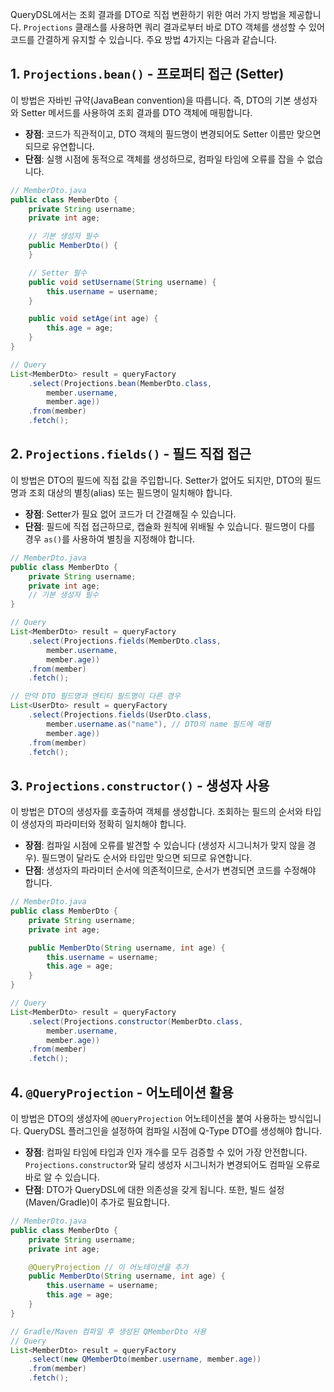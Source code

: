QueryDSL에서는 조회 결과를 DTO로 직접 변환하기 위한 여러 가지 방법을 제공합니다. `Projections` 클래스를 사용하면 쿼리 결과로부터 바로 DTO 객체를 생성할 수 있어 코드를 간결하게 유지할 수 있습니다. 주요 방법 4가지는 다음과 같습니다.

## 1. `Projections.bean()` - 프로퍼티 접근 (Setter)

이 방법은 자바빈 규약(JavaBean convention)을 따릅니다. 즉, DTO의 기본 생성자와 Setter 메서드를 사용하여 조회 결과를 DTO 객체에 매핑합니다.

-   **장점**: 코드가 직관적이고, DTO 객체의 필드명이 변경되어도 Setter 이름만 맞으면 되므로 유연합니다.
-   **단점**: 실행 시점에 동적으로 객체를 생성하므로, 컴파일 타임에 오류를 잡을 수 없습니다.

```java
// MemberDto.java
public class MemberDto {
    private String username;
    private int age;

    // 기본 생성자 필수
    public MemberDto() {
    }

    // Setter 필수
    public void setUsername(String username) {
        this.username = username;
    }

    public void setAge(int age) {
        this.age = age;
    }
}

// Query
List<MemberDto> result = queryFactory
    .select(Projections.bean(MemberDto.class,
        member.username,
        member.age))
    .from(member)
    .fetch();
```

## 2. `Projections.fields()` - 필드 직접 접근

이 방법은 DTO의 필드에 직접 값을 주입합니다. Setter가 없어도 되지만, DTO의 필드명과 조회 대상의 별칭(alias) 또는 필드명이 일치해야 합니다.

-   **장점**: Setter가 필요 없어 코드가 더 간결해질 수 있습니다.
-   **단점**: 필드에 직접 접근하므로, 캡슐화 원칙에 위배될 수 있습니다. 필드명이 다를 경우 `as()`를 사용하여 별칭을 지정해야 합니다.

```java
// MemberDto.java
public class MemberDto {
    private String username;
    private int age;
    // 기본 생성자 필수
}

// Query
List<MemberDto> result = queryFactory
    .select(Projections.fields(MemberDto.class,
        member.username,
        member.age))
    .from(member)
    .fetch();

// 만약 DTO 필드명과 엔티티 필드명이 다른 경우
List<UserDto> result = queryFactory
    .select(Projections.fields(UserDto.class,
        member.username.as("name"), // DTO의 name 필드에 매핑
        member.age))
    .from(member)
    .fetch();
```

## 3. `Projections.constructor()` - 생성자 사용

이 방법은 DTO의 생성자를 호출하여 객체를 생성합니다. 조회하는 필드의 순서와 타입이 생성자의 파라미터와 정확히 일치해야 합니다.

-   **장점**: 컴파일 시점에 오류를 발견할 수 있습니다 (생성자 시그니처가 맞지 않을 경우). 필드명이 달라도 순서와 타입만 맞으면 되므로 유연합니다.
-   **단점**: 생성자의 파라미터 순서에 의존적이므로, 순서가 변경되면 코드를 수정해야 합니다.

```java
// MemberDto.java
public class MemberDto {
    private String username;
    private int age;

    public MemberDto(String username, int age) {
        this.username = username;
        this.age = age;
    }
}

// Query
List<MemberDto> result = queryFactory
    .select(Projections.constructor(MemberDto.class,
        member.username,
        member.age))
    .from(member)
    .fetch();
```

## 4. `@QueryProjection` - 어노테이션 활용

이 방법은 DTO의 생성자에 `@QueryProjection` 어노테이션을 붙여 사용하는 방식입니다. QueryDSL 플러그인을 설정하여 컴파일 시점에 Q-Type DTO를 생성해야 합니다.

-   **장점**: 컴파일 타임에 타입과 인자 개수를 모두 검증할 수 있어 가장 안전합니다. `Projections.constructor`와 달리 생성자 시그니처가 변경되어도 컴파일 오류로 바로 알 수 있습니다.
-   **단점**: DTO가 QueryDSL에 대한 의존성을 갖게 됩니다. 또한, 빌드 설정(Maven/Gradle)이 추가로 필요합니다.

```java
// MemberDto.java
public class MemberDto {
    private String username;
    private int age;

    @QueryProjection // 이 어노테이션을 추가
    public MemberDto(String username, int age) {
        this.username = username;
        this.age = age;
    }
}

// Gradle/Maven 컴파일 후 생성된 QMemberDto 사용
// Query
List<MemberDto> result = queryFactory
    .select(new QMemberDto(member.username, member.age))
    .from(member)
    .fetch();
```